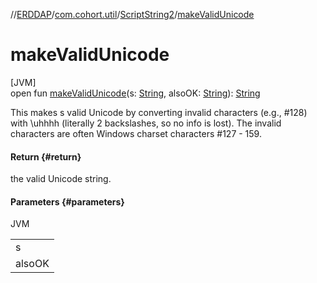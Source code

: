 //[ERDDAP](../../../index.md)/[com.cohort.util](../index.md)/[ScriptString2](index.md)/[makeValidUnicode](make-valid-unicode.md)

# makeValidUnicode

[JVM]\
open fun [makeValidUnicode](make-valid-unicode.md)(s: [String](https://docs.oracle.com/en/java/javase/21/docs/api/java.base/java/lang/String.html), alsoOK: [String](https://docs.oracle.com/en/java/javase/21/docs/api/java.base/java/lang/String.html)): [String](https://docs.oracle.com/en/java/javase/21/docs/api/java.base/java/lang/String.html)

This makes s valid Unicode by converting invalid characters (e.g., #128) with \\uhhhh (literally 2 backslashes, so no info is lost). The invalid characters are often Windows charset characters #127 - 159.

#### Return {#return}

the valid Unicode string.

#### Parameters {#parameters}

JVM

| |
|---|
| s |
| alsoOK | a string with characters (e.g., \r, \n, \t) which are also valid |